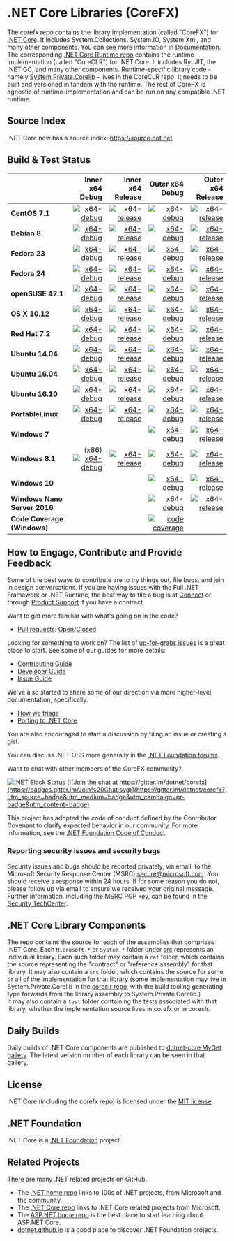 # .NET Core Libraries (CoreFX)

The corefx repo contains the library implementation (called "CoreFX") for [.NET Core](http://github.com/dotnet/core). It includes System.Collections, System.IO, System.Xml, and many other components. You can see more information in [Documentation](Documentation/README.md). The corresponding [.NET Core Runtime repo](https://github.com/dotnet/coreclr) contains the runtime implementation (called "CoreCLR") for .NET Core. It includes RyuJIT, the .NET GC, and many other components. Runtime-specific library code - namely [System.Private.Corelib](https://github.com/dotnet/coreclr/tree/master/src/mscorlib) - lives in the CoreCLR repo. It needs to be built and versioned in tandem with the runtime. The rest of CoreFX is agnostic of runtime-implementation and can be run on any compatible .NET runtime.

## Source Index

.NET Core now has a source index: https://source.dot.net

## Build & Test Status

|    | Inner x64 Debug | Inner x64 Release | Outer x64 Debug | Outer x64 Release |
|:---|----------------:|------------------:|----------------:|------------------:|
|**CentOS 7.1**|[![x64-debug](https://ci.dot.net/job/dotnet_corefx/job/master/job/centos7.1_debug/badge/icon)](https://ci.dot.net/job/dotnet_corefx/job/master/job/centos7.1_debug/lastCompletedBuild/testReport)|[![x64-release](https://ci.dot.net/job/dotnet_corefx/job/master/job/centos7.1_release/badge/icon)](https://ci.dot.net/job/dotnet_corefx/job/master/job/centos7.1_release/lastCompletedBuild/testReport)|[![x64-debug](https://ci.dot.net/job/dotnet_corefx/job/master/job/outerloop_centos7.1_debug/badge/icon)](https://ci.dot.net/job/dotnet_corefx/job/master/job/outerloop_centos7.1_debug/lastCompletedBuild/testReport)|[![x64-release](https://ci.dot.net/job/dotnet_corefx/job/master/job/outerloop_centos7.1_release/badge/icon)](https://ci.dot.net/job/dotnet_corefx/job/master/job/outerloop_centos7.1_release/lastCompletedBuild/testReport)|
|**Debian 8**|[![x64-debug](https://ci.dot.net/job/dotnet_corefx/job/master/job/debian8.4_debug/badge/icon)](https://ci.dot.net/job/dotnet_corefx/job/master/job/debian8.4_debug/lastCompletedBuild/testReport)|[![x64-release](https://ci.dot.net/job/dotnet_corefx/job/master/job/debian8.4_release/badge/icon)](https://ci.dot.net/job/dotnet_corefx/job/master/job/debian8.4_release/lastCompletedBuild/testReport)|[![x64-debug](https://ci.dot.net/job/dotnet_corefx/job/master/job/debian8.4_debug/badge/icon)](https://ci.dot.net/job/dotnet_corefx/job/master/job/debian8.4_debug/lastCompletedBuild/testReport)|[![x64-release](https://ci.dot.net/job/dotnet_corefx/job/master/job/debian8.4_release/badge/icon)](https://ci.dot.net/job/dotnet_corefx/job/master/job/debian8.4_release/lastCompletedBuild/testReport)|
|**Fedora 23**|[![x64-debug](https://ci.dot.net/job/dotnet_corefx/job/master/job/fedora23_debug/badge/icon)](https://ci.dot.net/job/dotnet_corefx/job/master/job/fedora23_debug/lastCompletedBuild/testReport)|[![x64-release](https://ci.dot.net/job/dotnet_corefx/job/master/job/fedora23_release/badge/icon)](https://ci.dot.net/job/dotnet_corefx/job/master/job/fedora23_release/lastCompletedBuild/testReport)|[![x64-debug](https://ci.dot.net/job/dotnet_corefx/job/master/job/outerloop_fedora23_debug/badge/icon)](https://ci.dot.net/job/dotnet_corefx/job/master/job/outerloop_fedora23_debug/lastCompletedBuild/testReport)|[![x64-release](https://ci.dot.net/job/dotnet_corefx/job/master/job/outerloop_fedora23_release/badge/icon)](https://ci.dot.net/job/dotnet_corefx/job/master/job/outerloop_fedora23_release/lastCompletedBuild/testReport)|
|**Fedora 24**|[![x64-debug](https://ci.dot.net/job/dotnet_corefx/job/master/job/fedora24_debug/badge/icon)](https://ci.dot.net/job/dotnet_corefx/job/master/job/fedora24_debug/lastCompletedBuild/testReport)|[![x64-release](https://ci.dot.net/job/dotnet_corefx/job/master/job/fedora24_release/badge/icon)](https://ci.dot.net/job/dotnet_corefx/job/master/job/fedora24_release/lastCompletedBuild/testReport)|[![x64-debug](https://ci.dot.net/job/dotnet_corefx/job/master/job/outerloop_fedora24_debug/badge/icon)](https://ci.dot.net/job/dotnet_corefx/job/master/job/outerloop_fedora24_debug/lastCompletedBuild/testReport)|[![x64-release](https://ci.dot.net/job/dotnet_corefx/job/master/job/outerloop_fedora24_release/badge/icon)](https://ci.dot.net/job/dotnet_corefx/job/master/job/outerloop_fedora24_release/lastCompletedBuild/testReport)|
|**openSUSE 42.1**|[![x64-debug](https://ci.dot.net/job/dotnet_corefx/job/master/job/opensuse42.1_debug/badge/icon)](https://ci.dot.net/job/dotnet_corefx/job/master/job/opensuse42.1_debug/lastCompletedBuild/testReport)|[![x64-release](https://ci.dot.net/job/dotnet_corefx/job/master/job/opensuse42.1_release/badge/icon)](https://ci.dot.net/job/dotnet_corefx/job/master/job/opensuse42.1_release/lastCompletedBuild/testReport)|[![x64-debug](https://ci.dot.net/job/dotnet_corefx/job/master/job/outerloop_opensuse42.1_debug/badge/icon)](https://ci.dot.net/job/dotnet_corefx/job/master/job/outerloop_opensuse42.1_debug/lastCompletedBuild/testReport)|[![x64-release](https://ci.dot.net/job/dotnet_corefx/job/master/job/outerloop_opensuse42.1_release/badge/icon)](https://ci.dot.net/job/dotnet_corefx/job/master/job/outerloop_opensuse42.1_release/lastCompletedBuild/testReport)|
|**OS X 10.12**|[![x64-debug](https://ci.dot.net/job/dotnet_corefx/job/master/job/osx10.12_debug/badge/icon)](https://ci.dot.net/job/dotnet_corefx/job/master/job/osx10.12_debug/lastCompletedBuild/testReport)|[![x64-release](https://ci.dot.net/job/dotnet_corefx/job/master/job/osx10.12_release/badge/icon)](https://ci.dot.net/job/dotnet_corefx/job/master/job/osx10.12_release/lastCompletedBuild/testReport)|[![x64-debug](https://ci.dot.net/job/dotnet_corefx/job/master/job/outerloop_osx_debug/badge/icon)](https://ci.dot.net/job/dotnet_corefx/job/master/job/outerloop_osx_debug/lastCompletedBuild/testReport)|[![x64-release](https://ci.dot.net/job/dotnet_corefx/job/master/job/outerloop_osx_release/badge/icon)](https://ci.dot.net/job/dotnet_corefx/job/master/job/outerloop_osx_release/lastCompletedBuild/testReport)|
|**Red Hat 7.2**|[![x64-debug](https://ci.dot.net/job/dotnet_corefx/job/master/job/rhel7.2_debug/badge/icon)](https://ci.dot.net/job/dotnet_corefx/job/master/job/rhel7.2_debug/lastCompletedBuild/testReport)|[![x64-release](https://ci.dot.net/job/dotnet_corefx/job/master/job/rhel7.2_release/badge/icon)](https://ci.dot.net/job/dotnet_corefx/job/master/job/rhel7.2_release/lastCompletedBuild/testReport)|[![x64-debug](https://ci.dot.net/job/dotnet_corefx/job/master/job/outerloop_rhel7.2_debug/badge/icon)](https://ci.dot.net/job/dotnet_corefx/job/master/job/outerloop_rhel7.2_debug/lastCompletedBuild/testReport)|[![x64-release](https://ci.dot.net/job/dotnet_corefx/job/master/job/outerloop_rhel7.2_release/badge/icon)](https://ci.dot.net/job/dotnet_corefx/job/master/job/outerloop_rhel7.2_release/lastCompletedBuild/testReport)|
|**Ubuntu 14.04**|[![x64-debug](https://ci.dot.net/job/dotnet_corefx/job/master/job/ubuntu14.04_debug/badge/icon)](https://ci.dot.net/job/dotnet_corefx/job/master/job/ubuntu14.04_debug/lastCompletedBuild/testReport)|[![x64-release](https://ci.dot.net/job/dotnet_corefx/job/master/job/ubuntu14.04_release/badge/icon)](https://ci.dot.net/job/dotnet_corefx/job/master/job/ubuntu14.04_release/lastCompletedBuild/testReport)|[![x64-debug](https://ci.dot.net/job/dotnet_corefx/job/master/job/outerloop_ubuntu14.04_debug/badge/icon)](https://ci.dot.net/job/dotnet_corefx/job/master/job/outerloop_ubuntu14.04_debug/lastCompletedBuild/testReport)|[![x64-release](https://ci.dot.net/job/dotnet_corefx/job/master/job/outerloop_ubuntu14.04_release/badge/icon)](https://ci.dot.net/job/dotnet_corefx/job/master/job/outerloop_ubuntu14.04_release/lastCompletedBuild/testReport)|
|**Ubuntu 16.04**|[![x64-debug](https://ci.dot.net/job/dotnet_corefx/job/master/job/ubuntu16.04_debug/badge/icon)](https://ci.dot.net/job/dotnet_corefx/job/master/job/ubuntu16.04_debug/lastCompletedBuild/testReport)|[![x64-release](https://ci.dot.net/job/dotnet_corefx/job/master/job/ubuntu16.04_release/badge/icon)](https://ci.dot.net/job/dotnet_corefx/job/master/job/ubuntu16.04_release/lastCompletedBuild/testReport)|[![x64-debug](https://ci.dot.net/job/dotnet_corefx/job/master/job/outerloop_ubuntu16.04_debug/badge/icon)](https://ci.dot.net/job/dotnet_corefx/job/master/job/outerloop_ubuntu16.04_debug/lastCompletedBuild/testReport)|[![x64-release](https://ci.dot.net/job/dotnet_corefx/job/master/job/outerloop_ubuntu16.04_release/badge/icon)](https://ci.dot.net/job/dotnet_corefx/job/master/job/outerloop_ubuntu16.04_release/lastCompletedBuild/testReport)|
|**Ubuntu 16.10**|[![x64-debug](https://ci.dot.net/job/dotnet_corefx/job/master/job/ubuntu16.10_debug/badge/icon)](https://ci.dot.net/job/dotnet_corefx/job/master/job/ubuntu16.10_debug/lastCompletedBuild/testReport)|[![x64-release](https://ci.dot.net/job/dotnet_corefx/job/master/job/ubuntu16.10_release/badge/icon)](https://ci.dot.net/job/dotnet_corefx/job/master/job/ubuntu16.10_release/lastCompletedBuild/testReport)|[![x64-debug](https://ci.dot.net/job/dotnet_corefx/job/master/job/outerloop_ubuntu16.10_debug/badge/icon)](https://ci.dot.net/job/dotnet_corefx/job/master/job/outerloop_ubuntu16.10_debug/lastCompletedBuild/testReport)|[![x64-release](https://ci.dot.net/job/dotnet_corefx/job/master/job/outerloop_ubuntu16.10_release/badge/icon)](https://ci.dot.net/job/dotnet_corefx/job/master/job/outerloop_ubuntu16.10_release/lastCompletedBuild/testReport)|
|**PortableLinux**|[![x64-debug](https://ci.dot.net/job/dotnet_corefx/job/master/job/portablelinux_debug/badge/icon)](https://ci.dot.net/job/dotnet_corefx/job/master/job/portablelinux_debug/lastCompletedBuild/testReport)|[![x64-release](https://ci.dot.net/job/dotnet_corefx/job/master/job/portablelinux_release/badge/icon)](https://ci.dot.net/job/dotnet_corefx/job/master/job/portablelinux_release/lastCompletedBuild/testReport)|[![x64-debug](https://ci.dot.net/job/dotnet_corefx/job/master/job/outerloop_portablelinux_debug/badge/icon)](https://ci.dot.net/job/dotnet_corefx/job/master/job/outerloop_portablelinux_debug/lastCompletedBuild/testReport)|[![x64-release](https://ci.dot.net/job/dotnet_corefx/job/master/job/outerloop_portablelinux_release/badge/icon)](https://ci.dot.net/job/dotnet_corefx/job/master/job/outerloop_portablelinux_release/lastCompletedBuild/testReport)|
|**Windows 7**| | |[![x64-debug](https://ci.dot.net/job/dotnet_corefx/job/master/job/outerloop_win7_debug/badge/icon)](https://ci.dot.net/job/dotnet_corefx/job/master/job/outerloop_win7_debug/lastCompletedBuild/testReport)|[![x64-release](https://ci.dot.net/job/dotnet_corefx/job/master/job/outerloop_win7_release/badge/icon)](https://ci.dot.net/job/dotnet_corefx/job/master/job/outerloop_win7_release/lastCompletedBuild/testReport)|
|**Windows 8.1**|(x86) [![x64-debug](https://ci.dot.net/job/dotnet_corefx/job/master/job/windows_nt_debug/badge/icon)](https://ci.dot.net/job/dotnet_corefx/job/master/job/windows_nt_debug/lastCompletedBuild/testReport)|[![x64-release](https://ci.dot.net/job/dotnet_corefx/job/master/job/windows_nt_release/badge/icon)](https://ci.dot.net/job/dotnet_corefx/job/master/job/windows_nt_release/lastCompletedBuild/testReport)|[![x64-debug](https://ci.dot.net/job/dotnet_corefx/job/master/job/outerloop_windows_nt_debug/badge/icon)](https://ci.dot.net/job/dotnet_corefx/job/master/job/outerloop_windows_nt_debug/lastCompletedBuild/testReport)|[![x64-release](https://ci.dot.net/job/dotnet_corefx/job/master/job/outerloop_windows_nt_release/badge/icon)](https://ci.dot.net/job/dotnet_corefx/job/master/job/outerloop_windows_nt_release/lastCompletedBuild/testReport)|
|**Windows 10**| | |[![x64-debug](https://ci.dot.net/job/dotnet_corefx/job/master/job/outerloop_win10_debug/badge/icon)](https://ci.dot.net/job/dotnet_corefx/job/master/job/outerloop_win10_debug/lastCompletedBuild/testReport)|[![x64-release](https://ci.dot.net/job/dotnet_corefx/job/master/job/outerloop_win10_release/badge/icon)](https://ci.dot.net/job/dotnet_corefx/job/master/job/outerloop_win10_release/lastCompletedBuild/testReport)|
|**Windows Nano Server 2016**| | |[![x64-debug](https://ci.dot.net/job/dotnet_corefx/job/master/job/outerloop_winnano16_debug/badge/icon)](https://ci.dot.net/job/dotnet_corefx/job/master/job/outerloop_winnano16_debug/lastCompletedBuild/testReport)|[![x64-release](https://ci.dot.net/job/dotnet_corefx/job/master/job/outerloop_winnano16_release/badge/icon)](https://ci.dot.net/job/dotnet_corefx/job/master/job/outerloop_winnano16_release/lastCompletedBuild/testReport)|
|**Code Coverage (Windows)**| | |[![code coverage](https://ci.dot.net/job/dotnet_corefx/job/master/job/code_coverage_windows/badge/icon)](https://ci.dot.net/job/dotnet_corefx/job/master/job/code_coverage_windows/Code_Coverage_Report)||

## How to Engage, Contribute and Provide Feedback

Some of the best ways to contribute are to try things out, file bugs, and join in design conversations. If you are having issues with the Full .NET Framework or .NET Runtime, the best way to file a bug is at [Connect](http://connect.microsoft.com/VisualStudio) or through [Product Support](https://support.microsoft.com/en-us/contactus?ws=support) if you have a contract.

Want to get more familiar with what's going on in the code?
* [Pull requests](https://github.com/dotnet/corefx/pulls): [Open](https://github.com/dotnet/corefx/pulls?q=is%3Aopen+is%3Apr)/[Closed](https://github.com/dotnet/corefx/pulls?q=is%3Apr+is%3Aclosed)

Looking for something to work on? The list of [up-for-grabs issues](https://github.com/dotnet/corefx/labels/up%20for%20grabs) is a great place to start. See some of our guides for more details:

* [Contributing Guide](Documentation/project-docs/contributing.md)
* [Developer Guide](Documentation/project-docs/developer-guide.md)
* [Issue Guide](Documentation/project-docs/issue-guide.md)

We've also started to share some of our direction via more higher-level documentation, specifically:

* [How we triage](Documentation/project-docs/triage.md)
* [Porting to .NET Core](Documentation/project-docs/porting.md)

You are also encouraged to start a discussion by filing an issue or creating a
gist.

You can discuss .NET OSS more generally in the [.NET Foundation forums].

Want to chat with other members of the CoreFX community?

[![.NET Slack Status](https://aspnetcoreslack.herokuapp.com/badge.svg?2)](http://tattoocoder.com/aspnet-slack-sign-up/) [![Join the chat at https://gitter.im/dotnet/corefx](https://badges.gitter.im/Join%20Chat.svg)](https://gitter.im/dotnet/corefx?utm_source=badge&utm_medium=badge&utm_campaign=pr-badge&utm_content=badge)

[.NET Foundation forums]: http://forums.dotnetfoundation.org/

This project has adopted the code of conduct defined by the Contributor Covenant
to clarify expected behavior in our community. For more information, see the [.NET Foundation Code of Conduct](http://www.dotnetfoundation.org/code-of-conduct).

### Reporting security issues and security bugs

Security issues and bugs should be reported privately, via email, to the
Microsoft Security Response Center (MSRC) <secure@microsoft.com>. You should
receive a response within 24 hours. If for some reason you do not, please follow
up via email to ensure we received your original message. Further information,
including the MSRC PGP key, can be found in the
[Security TechCenter](https://technet.microsoft.com/en-us/security/ff852094.aspx).

## .NET Core Library Components

The repo contains the source for each of the assemblies that comprises .NET Core.  Each ```Microsoft.*``` or ```System.*``` folder under
[src](https://github.com/dotnet/corefx/tree/master/src) represents an individual library.  Each such folder may contain a ```ref``` folder,
which contains the source representing the "contract" or "reference assembly" for that library.  It may also contain a ```src``` folder,
which contains the source for some or all of the implementation for that library (some implementation may live in System.Private.Corelib in the 
[coreclr repo](https://github.com/dotnet/coreclr), with the build tooling generating type forwards from the library assembly to System.Private.Corelib.)  
It may also contain a ```test``` folder containing the tests associated with that library, whether the implementation source lives in corefx 
or in coreclr.

## Daily Builds

Daily builds of .NET Core components are published to [dotnet-core MyGet gallery](https://dotnet.myget.org/gallery/dotnet-core).
The latest version number of each library can be seen in that gallery.

## License

.NET Core (including the corefx repo) is licensed under the [MIT license](LICENSE).

## .NET Foundation

.NET Core is a [.NET Foundation](http://www.dotnetfoundation.org/projects) project.

## Related Projects
There are many .NET related projects on GitHub.

- The [.NET home repo](https://github.com/Microsoft/dotnet) links to 100s of .NET projects, from Microsoft and the community.
- The [.NET Core repo](https://github.com/dotnet/core) links to .NET Core related projects from Microsoft.
- The [ASP.NET home repo](https://github.com/aspnet/home) is the best place to start learning about ASP.NET Core.
- [dotnet.github.io](http://dotnet.github.io) is a good place to discover .NET Foundation projects.
